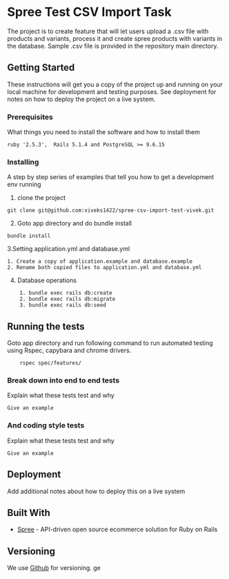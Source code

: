 # Spree Test CSV Import Task

The project is to create feature that will let users upload a .csv file with products and variants, process it and create spree products with variants in the database. Sample .csv file is provided in the repository main directory.

## Getting Started

These instructions will get you a copy of the project up and running on your local machine for development and testing purposes. See deployment for notes on how to deploy the project on a live system.

### Prerequisites

What things you need to install the software and how to install them

```
ruby '2.5.3',  Rails 5.1.4 and PostgreSQL >= 9.6.15
```

### Installing

A step by step series of examples that tell you how to get a development env running

1. clone the project 

```
git clone git@github.com:viveks1422/spree-csv-import-test-vivek.git
```

2. Goto app directory and do bundle install

```
bundle install
```

3.Setting application.yml and database.yml

```
1. Create a copy of application.example and database.example
2. Rename both copied files to application.yml and database.yml
```

4. Database operations

```
	1. bundle exec rails db:create 
	2. bundle exec rails db:migrate
	3. bundle exec rails db:seed
```

## Running the tests

Goto app directory and run following command to run automated testing using Rspec, capybara and chrome drivers.

```
	rspec spec/features/
```
### Break down into end to end tests

Explain what these tests test and why

```
Give an example
```

### And coding style tests

Explain what these tests test and why

```
Give an example
```

## Deployment

Add additional notes about how to deploy this on a live system

## Built With

* [Spree](https://github.com/spree/spree) - API-driven open source ecommerce solution for Ruby on Rails

## Versioning

We use [Github](https://github.com/) for versioning.
ge
